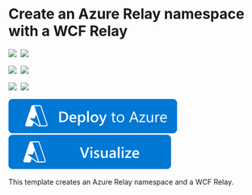 # Create an Azure Relay namespace with a WCF Relay

<IMG SRC="https://azurequickstartsservice.blob.core.windows.net/badges/201-azure-relay-create-wcfrelay/PublicLastTestDate.svg" />&nbsp;
<IMG SRC="https://azurequickstartsservice.blob.core.windows.net/badges/201-azure-relay-create-wcfrelay/PublicDeployment.svg" />&nbsp;

<IMG SRC="https://azurequickstartsservice.blob.core.windows.net/badges/201-azure-relay-create-wcfrelay/FairfaxLastTestDate.svg" />&nbsp;
<IMG SRC="https://azurequickstartsservice.blob.core.windows.net/badges/201-azure-relay-create-wcfrelay/FairfaxDeployment.svg" />&nbsp;

<IMG SRC="https://azurequickstartsservice.blob.core.windows.net/badges/201-azure-relay-create-wcfrelay/BestPracticeResult.svg" />&nbsp;
<IMG SRC="https://azurequickstartsservice.blob.core.windows.net/badges/201-azure-relay-create-wcfrelay/CredScanResult.svg" />&nbsp;

<a href="https://portal.azure.com/#create/Microsoft.Template/uri/https%3A%2F%2Fraw.githubusercontent.com%2FAzure%2Fazure-quickstart-templates%2Fmaster%2F201-azure-relay-create-wcfrelay%2Fazuredeploy.json" target="_blank">
    <img src="https://raw.githubusercontent.com/Azure/azure-quickstart-templates/master/1-CONTRIBUTION-GUIDE/images/deploytoazure.svg"/>
</a>

<a href="http://armviz.io/#/?load=https%3A%2F%2Fraw.githubusercontent.com%2FAzure%2Fazure-quickstart-templates%2Fmaster%2F201-azure-relay-create-wcfrelay%2Fazuredeploy.json" target="_blank">
    <img src="https://raw.githubusercontent.com/Azure/azure-quickstart-templates/master/1-CONTRIBUTION-GUIDE/images/visualizebutton.svg"/>
</a>

This template creates an Azure Relay namespace and a WCF Relay.

